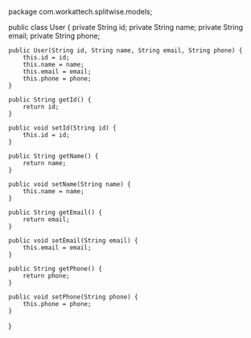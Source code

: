 package com.workattech.splitwise.models;

public class User {
    private String id;
    private String name;
    private String email;
    private String phone;

    public User(String id, String name, String email, String phone) {
        this.id = id;
        this.name = name;
        this.email = email;
        this.phone = phone;
    }

    public String getId() {
        return id;
    }

    public void setId(String id) {
        this.id = id;
    }

    public String getName() {
        return name;
    }

    public void setName(String name) {
        this.name = name;
    }

    public String getEmail() {
        return email;
    }

    public void setEmail(String email) {
        this.email = email;
    }

    public String getPhone() {
        return phone;
    }

    public void setPhone(String phone) {
        this.phone = phone;
    }
}
